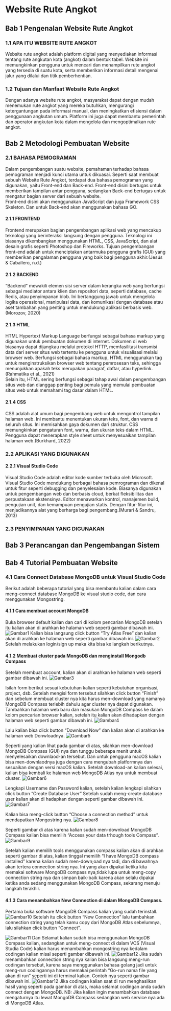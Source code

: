 # Website Rute Angkot

## Bab 1 Pengenalan Website Rute Angkot<br />

### 1.1 APA ITU WEBSITE RUTE ANGKOT<br />

Website rute angkot adalah platform digital yang menyediakan informasi tentang rute angkutan kota (angkot) dalam bentuk tabel. Website ini memungkinkan pengguna untuk mencari dan menampilkan rute angkot yang tersedia di suatu kota, serta memberikan informasi detail mengenai jalur yang dilalui dan titik pemberhentian.<br />

### 1.2 Tujuan dan Manfaat Website Rute Angkot<br />

Dengan adanya website rute angkot, masyarakat dapat dengan mudah menemukan rute angkot yang mereka butuhkan, mengurangi ketergantungan pada informasi manual, dan meningkatkan efisiensi dalam penggunaan angkutan umum. Platform ini juga dapat membantu pemerintah dan operator angkutan kota dalam mengelola dan mengoptimalkan rute angkot.

## Bab 2 Metodologi Pembuatan Website<br />

### 2.1 BAHASA PEMOGRAMAN<br />

Dalam pengembangan suatu website, pemahaman terhadap bahasa pemograman menjadi kunci utama untuk dikuasai. Seperti saat membuat sebuah Website Rute Angkot, terdapat dua bahasa pemograman yang digunakan, yaitu Front-end dan Back-end. Front-end disini bertugas untuk memberikan tampilan antar pengguna, sedangkan Back-end bertugas untuk mengatur bagian server dari sebuah website.<br />
Front-end disini akan menggunakan JavaScript dan juga Framework CSS Skeleton. Dan untuk Back-end akan menggunakan bahasa GO.

#### 2.1.1 FRONTEND<br />

Frontend merupakan bagian pengembangan aplikasi web yang mencakup teknologi yang berinteraksi langsung dengan pengguna. Teknologi ini biasanya dikembangkan menggunakan HTML, CSS, JavaScript, dan alat desain grafis seperti Photoshop dan Fireworks. Tujuan pengembangan front-end adalah untuk menciptakan antarmuka pengguna grafis (GUI) yang memberikan pengalaman pengguna yang baik bagi pengguna akhir.(Jesús & Caballero, n.d.)<br />

#### 2.1.2 BACKEND<br />

“Backend” mewakili elemen sisi server dalam kerangka web yang berfungsi sebagai mediator antara klien dan repositori data, seperti database, cache Redis, atau penyimpanan blob. Ini bertanggung jawab untuk mengelola logika operasional, manipulasi data, dan komunikasi dengan database atau aset tambahan yang penting untuk mendukung aplikasi berbasis web.(Morozov, 2020)<br />

#### 2.1.3 HTML<br />

HTML Hypertext Markup Language berfungsi sebagai bahasa markup yang digunakan untuk pembuatan dokumen di internet. Dokumen di web biasanya dapat dijangkau melalui protokol HTTP, memfasilitasi transmisi data dari server situs web tertentu ke pengguna untuk visualisasi melalui browser web. Berfungsi sebagai bahasa markup, HTML menggunakan tag untuk menginstruksikan browser web tentang pemrosesan teks, sehingga menunjukkan apakah teks merupakan paragraf, daftar, atau hyperlink.(Rahmatika et al., 2021)<br />
Selain itu, HTML sering berfungsi sebagai tahap awal dalam pengembangan situs web dan dianggap penting bagi pemula yang memulai pembuatan situs web untuk memahami tag dasar dalam HTML.<br />

#### 2.1.4 CSS<br />

CSS adalah alat umum bagi pengembang web untuk mengontrol tampilan halaman web. Ini membantu menentukan ukuran teks, font, dan warna di seluruh situs. Ini memisahkan gaya dokumen dari struktur. CSS memungkinkan pengaturan font, warna, dan ukuran teks dalam HTML. Pengguna dapat menerapkan style sheet untuk menyesuaikan tampilan halaman web.(Burkhard, 2022)<br />

### 2.2 APLIKASI YANG DIGUNAKAN<br />

#### 2.2.1 Visual Studio Code<br />

Visual Studio Code adalah editor kode sumber terbuka oleh Microsoft. Visual Studio Code mendukung berbagai bahasa pemrograman dan dikenal untuk fitur seperti debugging dan penyelesaian kode. Biasanya digunakan untuk pengembangan web dan berbasis cloud, berkat fleksibilitas dan perpustakaan ekstensinya. Editor menawarkan kontrol, manajemen build, pengujian unit, dan kemampuan pengujian statis. Dengan fitur-fitur ini, menjadikannya alat yang berharga bagi pengembang.(Murari & Sandru, 2013)

### 2.3 PENYIMPANAN YANG DIGUNAKAN<br />

## Bab 3 Perancangan dan Pengembangan Sistem<br />

## Bab 4 Tutorial Pembuatan Website<br />

### 4.1 Cara Connect Database MongoDB untuk Visual Studio Code <br />

Berikut adalah beberapa tutorial yang bisa membantu kalian dalam cara meng-connect database MongoDB ke visual studio code, dan cara menggunakan Mongostring.

#### 4.1.1 Cara membuat account MongoDB <br />

Buka browser default kalian dan cari di kolom pencarian MongoDB
setelah itu kalian akan di arahkan ke halaman web seperti gambar dibawah ini.
![Gambar1](<Images/Screenshot (385).png>)
Kalian bisa langsung click button “Try Atlas Free” dan kalian akan di arahkan ke halaman web seperti gambar dibawah ini.
![Gambar2](<Images/Screenshot (394).png>)
Setelah melakukan login/sign up maka kita bisa ke langkah berikutnya.

#### 4.1.2 Membuat cluster pada MongoDB dan menginstall Mongodb Compass <br />

Setelah membuat account, kalian akan di arahkan ke halaman web seperti gambar dibawah ini.
![Gambar3](<Images/Screenshot (388).png>)

Isilah form berikut sesuai kebutuhan kalian seperti kebutuhan organisasi, project, dsb. Setelah mengisi form tersebut silahkan click button “Finish” dan sebelum membuat cluster nya kita harus men-download yang namanya MongoDB Compass terlebih dahulu agar cluster nya dapat digunakan.
Tambahkan halaman web baru dan masukan MongoDB Compass ke dalam kolom pencarian browser kalian, setelah itu kalian akan dihadapkan dengan halaman web seperti gambar dibawah ini.
![Gambar4](<Images/Screenshot (386).png>)

Lalu kalian bisa click button “Download Now” dan kalian akan di arahkan ke halaman web Donwloadnya.
![Gambar5](<Images/Screenshot (387).png>)

Seperti yang kalian lihat pada gambar di atas, silahkan men-download MongoDB Compass (GUI) nya dan tunggu beberapa menit untuk menyelesaikan downlaod-an tersebut. Dan untuk pengguna macOS kalian bisa men-downlaodnya juga dengan cara mengubah platformnya dan sesuaikan dengan versi macOS kalian. Setelah download-an kalian selesai, kalian bisa kembali ke halaman web MongoDB Atlas nya untuk membuat cluster.
![Gambar6](<Images/Screenshot (385).png>)

Lengkapi Username dan Password kalian, setelah kalian lengkapi silahkan click button “Create Database User”
Setelah sudah meng-create database user kalian akan di hadapkan dengan seperti gambar dibawah ini.
![Gambar7](<Images/Screenshot (397).png>)

Kalian bisa meng-click button “Choose a connection method” untuk mendapatkan Mongostring nya.
![Gambar8](<Images/Screenshot (398).png>)

Seperti gambar di atas karena kalian sudah men-download MongoDB Compass kalian bisa memilih “Access your data trhough tools Compass”.
![Gambar9](<Images/Screenshot (399).png>)

Setelah kalian memilih tools menggunakan compass kalian akan di arahkan seperti gambar di atas, kalian tinggal memilih “I have MongoDB compass installed” karena kalian sudah men-down;oad nya tadi, dan di bawahnya akan tertera connection string nya. Ini yang akan dipakai ketika kita memakai software MongoDB compass nya,tidak lupa untuk meng-copy connection string nya dan simpan baik-baik karena akan selalu dipakai ketika anda sedang menggunakan MongoDB Compass, sekarang menuju langkah terakhir.

#### 4.1.3 Cara menambahkan New Connection di dalam MongoDB Compass. <br />

Pertama buka software MongoDB Compass kalian yang sudah terinstall.
![Gambar10](<Images/Screenshot (400).png>)
Setelah itu click button “New Connection” lalu tambahkan connection string yang telah kamu copy dari MongoDB Atlas sebelumnya, lalu silahkan click button “Connect”.

![Gambar11](<Images/Screenshot (401).png>)
Dan Selamat kalian sudah bisa menggunakan MongoDB Compass kalian, sedangkan untuk meng-connect di dalam VCS (Visual Studia Code) kalian harus menambahkan mongostring nya kedalam codingan kalian misal seperti gambar dibawah ini.
![Gambar12](<Images/Screenshot (402).png>)
Jika sudah menambahkan connection string nya kalian bisa langsung meng-run codingan tersebut, karena saya menggunakan bahasa golang jadi untuk meng-run codingannya harus memakai perintah “Go-run nama file yang akan di run” seperti ini di terminal kalian. Contoh nya seperti gambar dibawah ini.
![Gambar12](<Images/Screenshot (403).png>)
Jika codingan kalian saat di run menghasilkan hasil yang seperti pada gambar di atas, maka selamat codingan anda sudah connect dengan MongoDB.
NB:
Jika kalian ingin menambahkan database mengaturnya itu lewat MongoDB Compass sedangkan web service nya ada di MongoDB Atlas.
